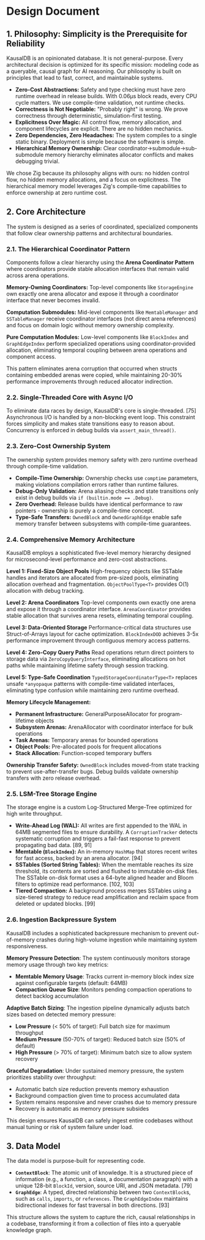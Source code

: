 # Design Document

## 1. Philosophy: Simplicity is the Prerequisite for Reliability

KausalDB is an opinionated database. It is not general-purpose. Every architectural decision is optimized for its specific mission: modeling code as a queryable, causal graph for AI reasoning. Our philosophy is built on principles that lead to fast, correct, and maintainable systems.

- **Zero-Cost Abstractions:** Safety and type checking must have zero runtime overhead in release builds. With 0.06µs block reads, every CPU cycle matters. We use compile-time validation, not runtime checks.
- **Correctness is Not Negotiable:** "Probably right" is wrong. We prove correctness through deterministic, simulation-first testing.
- **Explicitness Over Magic:** All control flow, memory allocation, and component lifecycles are explicit. There are no hidden mechanics.
- **Zero Dependencies, Zero Headaches:** The system compiles to a single static binary. Deployment is simple because the software is simple.
- **Hierarchical Memory Ownership:** Clear coordinator→submodule→sub-submodule memory hierarchy eliminates allocator conflicts and makes debugging trivial.

We chose Zig because its philosophy aligns with ours: no hidden control flow, no hidden memory allocations, and a focus on explicitness. The hierarchical memory model leverages Zig's compile-time capabilities to enforce ownership at zero runtime cost.

## 2. Core Architecture

The system is designed as a series of coordinated, specialized components that follow clear ownership patterns and architectural boundaries.

### 2.1. The Hierarchical Coordinator Pattern

Components follow a clear hierarchy using the **Arena Coordinator Pattern** where coordinators provide stable allocation interfaces that remain valid across arena operations.

**Memory-Owning Coordinators:** Top-level components like `StorageEngine` own exactly one arena allocator and expose it through a coordinator interface that never becomes invalid.

**Computation Submodules:** Mid-level components like `MemtableManager` and `SSTableManager` receive coordinator interfaces (not direct arena references) and focus on domain logic without memory ownership complexity.

**Pure Computation Modules:** Low-level components like `BlockIndex` and `GraphEdgeIndex` perform specialized operations using coordinator-provided allocation, eliminating temporal coupling between arena operations and component access.

This pattern eliminates arena corruption that occurred when structs containing embedded arenas were copied, while maintaining 20-30% performance improvements through reduced allocator indirection.

### 2.2. Single-Threaded Core with Async I/O

To eliminate data races by design, KausalDB's core is single-threaded. [75] Asynchronous I/O is handled by a non-blocking event loop. This constraint forces simplicity and makes state transitions easy to reason about. Concurrency is enforced in debug builds via `assert_main_thread()`.

### 2.3. Zero-Cost Ownership System

The ownership system provides memory safety with zero runtime overhead through compile-time validation.

- **Compile-Time Ownership:** Ownership checks use `comptime` parameters, making violations compilation errors rather than runtime failures.
- **Debug-Only Validation:** Arena aliasing checks and state transitions only exist in debug builds via `if (builtin.mode == .Debug)`.
- **Zero Overhead:** Release builds have identical performance to raw pointers - ownership is purely a compile-time concept.
- **Type-Safe Transfers:** `OwnedBlock` and `OwnedGraphEdge` enable safe memory transfer between subsystems with compile-time guarantees.

### 2.4. Comprehensive Memory Architecture

KausalDB employs a sophisticated five-level memory hierarchy designed for microsecond-level performance and zero-cost abstractions.

**Level 1: Fixed-Size Object Pools**
High-frequency objects like SSTable handles and iterators are allocated from pre-sized pools, eliminating allocation overhead and fragmentation. `ObjectPoolType<T>` provides O(1) allocation with debug tracking.

**Level 2: Arena Coordinators**
Top-level components own exactly one arena and expose it through a coordinator interface. `ArenaCoordinator` provides stable allocation that survives arena resets, eliminating temporal coupling.

**Level 3: Data-Oriented Storage**
Performance-critical data structures use Struct-of-Arrays layout for cache optimization. `BlockIndexDOD` achieves 3-5x performance improvement through contiguous memory access patterns.

**Level 4: Zero-Copy Query Paths**
Read operations return direct pointers to storage data via `ZeroCopyQueryInterface`, eliminating allocations on hot paths while maintaining lifetime safety through session tracking.

**Level 5: Type-Safe Coordination**
`TypedStorageCoordinatorType<T>` replaces unsafe `*anyopaque` patterns with compile-time validated interfaces, eliminating type confusion while maintaining zero runtime overhead.

**Memory Lifecycle Management:**

- **Permanent Infrastructure:** GeneralPurposeAllocator for program-lifetime objects
- **Subsystem Arenas:** ArenaAllocator with coordinator interface for bulk operations
- **Task Arenas:** Temporary arenas for bounded operations
- **Object Pools:** Pre-allocated pools for frequent allocations
- **Stack Allocation:** Function-scoped temporary buffers

**Ownership Transfer Safety:**
`OwnedBlock` includes moved-from state tracking to prevent use-after-transfer bugs. Debug builds validate ownership transfers with zero release overhead.

### 2.5. LSM-Tree Storage Engine

The storage engine is a custom Log-Structured Merge-Tree optimized for high write throughput.

- **Write-Ahead Log (WAL):** All writes are first appended to the WAL in 64MB segmented files to ensure durability. A `CorruptionTracker` detects systematic corruption and triggers a fail-fast response to prevent propagating bad data. [89, 91]
- **Memtable (`BlockIndex`):** An in-memory `HashMap` that stores recent writes for fast access, backed by an arena allocator. [94]
- **SSTables (Sorted String Tables):** When the memtable reaches its size threshold, its contents are sorted and flushed to immutable on-disk files. The SSTable on-disk format uses a 64-byte aligned header and Bloom filters to optimize read performance. [102, 103]
- **Tiered Compaction:** A background process merges SSTables using a size-tiered strategy to reduce read amplification and reclaim space from deleted or updated blocks. [99]

### 2.6. Ingestion Backpressure System

KausalDB includes a sophisticated backpressure mechanism to prevent out-of-memory crashes during high-volume ingestion while maintaining system responsiveness.

**Memory Pressure Detection**: The system continuously monitors storage memory usage through two key metrics:

- **Memtable Memory Usage**: Tracks current in-memory block index size against configurable targets (default: 64MB)
- **Compaction Queue Size**: Monitors pending compaction operations to detect backlog accumulation

**Adaptive Batch Sizing**: The ingestion pipeline dynamically adjusts batch sizes based on detected memory pressure:

- **Low Pressure** (< 50% of target): Full batch size for maximum throughput
- **Medium Pressure** (50-70% of target): Reduced batch size (50% of default)
- **High Pressure** (> 70% of target): Minimum batch size to allow system recovery

**Graceful Degradation**: Under sustained memory pressure, the system prioritizes stability over throughput:

- Automatic batch size reduction prevents memory exhaustion
- Background compaction given time to process accumulated data
- System remains responsive and never crashes due to memory pressure
- Recovery is automatic as memory pressure subsides

This design ensures KausalDB can safely ingest entire codebases without manual tuning or risk of system failure under load.

## 3. Data Model

The data model is purpose-built for representing code.

- **`ContextBlock`**: The atomic unit of knowledge. It is a structured piece of information (e.g., a function, a class, a documentation paragraph) with a unique 128-bit `BlockId`, version, source URI, and JSON metadata. [79]
- **`GraphEdge`**: A typed, directed relationship between two `ContextBlock`s, such as `calls`, `imports`, or `references`. The `GraphEdgeIndex` maintains bidirectional indexes for fast traversal in both directions. [93]

This structure allows the system to capture the rich, causal relationships in a codebase, transforming it from a collection of files into a queryable knowledge graph.
